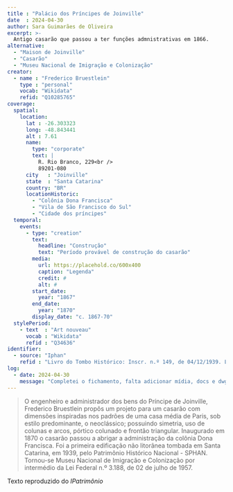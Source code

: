 ```yaml
---
title : "Palácio dos Príncipes de Joinville"
date  : 2024-04-30
author: Sara Guimarães de Oliveira
excerpt: >-
  Antigo casarão que passou a ter funções admnistrativas em 1866.
alternative:
  - "Maison de Joinville"
  - "Casarão"
  - "Museu Nacional de Imigração e Colonização"
creator:
  - name : "Frederico Bruestlein"
    type : "personal"
    vocab: "Wikidata"
    refid: "Q10285765"
coverage:
  spatial:
    location:
      lat : -26.303323 
      long: -48.843441
      alt : 7.61
      name:
        type: "corporate"
        text: |
          R. Rio Branco, 229<br />
          89201-080
      city   : "Joinville"
      state  : "Santa Catarina"
      country: "BR"
      locationHistoric:
        - "Colônia Dona Francisca"
        - "Vila de São Francisco do Sul"
        - "Cidade dos príncipes"
  temporal:
    events:
      - type: "creation"
        text:
          headline: "Construção"
          text: "Período provável de construção do casarão"
        media:
          url: https://placehold.co/600x400
          caption: "Legenda"
          credit: #
          alt: #
        start_date:
          year: "1867"
        end_date:
          year: "1870"
        display_date: "c. 1867-70"
  stylePeriod:
    - text  : "Art nouveau"
      vocab : "Wikidata"
      refid : "Q34636"
identifier:
  - source: "Iphan"
    refid : "Livro do Tombo Histórico: Inscr. n.º 149, de 04/12/1939. Livro do Tombo Belas Artes: Inscr. n.º 290, de 04/12/1939"
log:
  - date: 2024-04-30
    message: "Completei o fichamento, falta adicionar mídia, docs e dwg"
---
```


</blockquote>

>O engenheiro e administrador dos bens do Príncipe de Joinville,
>Frederico Bruestlein propôs um projeto para um casarão com dimensões
>inspiradas nos padrões de uma casa média de Paris, sob estilo
>predominante, o neoclássico; possuindo simetria, uso de colunas e arcos,
>pórtico colunado e frontão triangular. Inaugurado em 1870 o casarão
>passou a abrigar a administração da colônia Dona Francisca. Foi a
>primeira edificação não litorânea tombada em Santa Catarina, em 1939,
>pelo Patrimônio Histórico Nacional - SPHAN. Tornou-se Museu Nacional de
>Imigração e Colonização por intermédio da Lei Federal n.º 3.188, de 02
>de julho de 1957.

  <footer class="figure-caption">Texto reproduzido
  do <cite>IPatrimônio</footer>
</blockquote>
